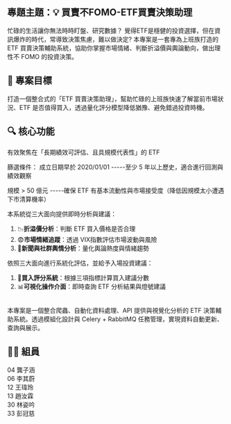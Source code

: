 ## 專題主題：💡 買賣不FOMO-ETF買賣決策助理

忙碌的生活讓你無法時時盯盤、研究數據？
覺得ETF是穩健的投資選擇，但在資訊爆炸的時代，常導致決策焦慮，難以做決定?
本專案是一套專為上班族打造的 ETF 買賣決策輔助系統，協助你掌握市場情緒、判斷折溢價與輿論動向，做出理性不 FOMO 的投資決策。

## 🎯 專案目標

打造一個整合式的「ETF 買賣決策助理」，幫助忙碌的上班族快速了解當前市場狀況、ETF 是否值得買入，透過量化評分模型降低猶豫、避免錯過投資時機。

## 🔍 核心功能

有效聚焦在「長期績效可評估、且具規模代表性」的 ETF

篩選條件： 
成立日期早於 2020/01/01  -----至少 5 年以上歷史，適合進行回測與績效觀察

規模 > 50 億元  -----確保 ETF 有基本流動性與市場接受度（降低因規模太小遭遇下市清算機率）

本系統從三大面向提供即時分析與建議：

1. 📉**折溢價分析**：判斷 ETF 買入價格是否合理
2. 😨**市場情緒追蹤**：透過 VIX指數評估市場波動與風險
3. 📣**新聞與社群輿情分析**：量化輿論熱度與情緒趨勢

依照三大面向進行系統化評估，並給予入場投資建議：

1. 🧠**買入評分系統**：根據三項指標計算買入建議分數
2. 📊**可視化操作介面**：即時查詢 ETF 分析結果與燈號建議
  
##
本專案是一個整合爬蟲、自動化資料處理、API 提供與視覺化分析的 ETF 決策輔助系統。透過模組化設計與 Celery + RabbitMQ 任務管理，實現資料自動更新、查詢與展示。

## 👨‍💻 組員
04  龔子涵  
06  李其蔚  
12  王瑋玲  
13  趙汝霖  
30  林姿吟  
33  彭冠慈



